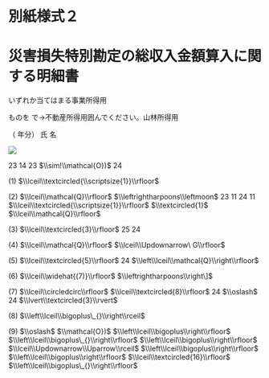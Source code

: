 # 別紙様式２

# 災害損失特別勘定の総収入金額算入に関する明細書

いずれか当てはまる事業所得用

ものを で→不動産所得用囲んでください。山林所得用

（ 年分） 氏 名

![](https://www.nta.go.jp/tmp/a81884a1-1bf8-4ea3-afff-ab46fc775b8c/images/9963528f89accc0b5b0faeaef27e6ebd093d24c123d4edd0605b566fa5f5ca71.jpg)

23 14 23 $\\sim!\\mathcal{O})$ 24

(1) $\\lceil\\textcircled{\\scriptsize{1}}\\rfloor$

(2) $\\lceil\\mathcal{Q}\\rfloor$ $\\leftrightharpoons\\leftmoon$ 23 11 24 11 $\\lceil\\textcircled{\\scriptsize{1}}\\rfloor$ $\\textcircled{1}$ $\\lceil\\mathcal{Q}\\rfloor$

(3) $\\lceil\\textcircled{3}\\rfloor$ 25 24

(4) $\\lceil\\mathcal{Q}\\rfloor$ $\\lceil\\Updownarrow\ G\\rfloor$

(5) $\\lceil\\textcircled{5}\\rfloor$ 24 $\\left\\lceil\\mathcal{Q}\\right\\rfloor$

(6) $\\lceil\\widehat{(7)}\\rfloor$ $\\leftrightharpoons\\right\]$

(7) $\\lceil\\circledcirc\\rfloor$ $\\lceil\\textcircled{8}\\rfloor$ 24 $\\oslash$ 24 $\\lvert\\textcircled{3}\\rvert$

(8) $\\left\\lceil\\bigoplus\_{}\\right\\rceil$

(9) $\\oslash$ $\\mathcal{O})$ $\\left\\lceil\\bigoplus\\right\\rfloor$ $\\left\\lceil\\bigoplus\_{}\\right\\rfloor$ $\\left\\lceil\\bigoplus\\right\\rfloor$ $\\lceil\\Updownarrow\\Uparrow\\rceil$ $\\left\\lceil\\bigoplus\\right\\rfloor$ $\\left\\lceil\\bigoplus\\right\\rfloor$ $\\lceil\\textcircled{16}\\rfloor$ $\\left\\lceil\\bigoplus\_{}\\right\\rfloor$